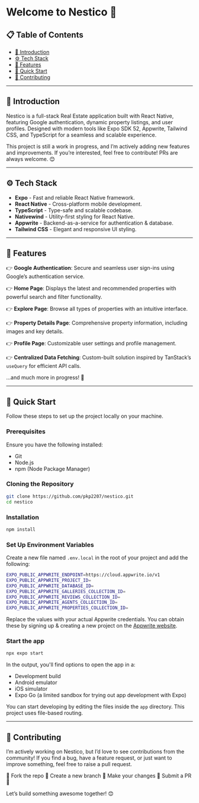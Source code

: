 # Welcome to Nestico 👋

## 📋 Table of Contents
- [🤖 Introduction](#-introduction)
- [⚙️ Tech Stack](#-tech-stack)
- [🔋 Features](#-features)
- [🚀 Quick Start](#-quick-start)
- [🤝 Contributing](#-contributing)

---

## 🤖 Introduction

Nestico is a full-stack Real Estate application built with React Native, featuring Google authentication, dynamic property listings, and user profiles. Designed with modern tools like Expo SDK 52, Appwrite, Tailwind CSS, and TypeScript for a seamless and scalable experience. 

This project is still a work in progress, and I’m actively adding new features and improvements. If you’re interested, feel free to contribute! PRs are always welcome. 😊

---

## ⚙️ Tech Stack

- **Expo** - Fast and reliable React Native framework.
- **React Native** - Cross-platform mobile development.
- **TypeScript** - Type-safe and scalable codebase.
- **Nativewind** - Utility-first styling for React Native.
- **Appwrite** - Backend-as-a-service for authentication & database.
- **Tailwind CSS** - Elegant and responsive UI styling.

---

## 🔋 Features

👉 **Google Authentication**: Secure and seamless user sign-ins using Google’s authentication service.

👉 **Home Page**: Displays the latest and recommended properties with powerful search and filter functionality.

👉 **Explore Page**: Browse all types of properties with an intuitive interface.

👉 **Property Details Page**: Comprehensive property information, including images and key details.

👉 **Profile Page**: Customizable user settings and profile management.

👉 **Centralized Data Fetching**: Custom-built solution inspired by TanStack’s `useQuery` for efficient API calls.

…and much more in progress! 🚀

---

## 🚀 Quick Start

Follow these steps to set up the project locally on your machine.

### Prerequisites

Ensure you have the following installed:

- Git
- Node.js
- npm (Node Package Manager)

### Cloning the Repository

```sh
git clone https://github.com/pkp2207/nestico.git
cd nestico
```

### Installation

```sh
npm install
```

### Set Up Environment Variables

Create a new file named `.env.local` in the root of your project and add the following:

```sh
EXPO_PUBLIC_APPWRITE_ENDPOINT=https://cloud.appwrite.io/v1
EXPO_PUBLIC_APPWRITE_PROJECT_ID=
EXPO_PUBLIC_APPWRITE_DATABASE_ID=
EXPO_PUBLIC_APPWRITE_GALLERIES_COLLECTION_ID=
EXPO_PUBLIC_APPWRITE_REVIEWS_COLLECTION_ID=
EXPO_PUBLIC_APPWRITE_AGENTS_COLLECTION_ID=
EXPO_PUBLIC_APPWRITE_PROPERTIES_COLLECTION_ID=
```

Replace the values with your actual Appwrite credentials. You can obtain these by signing up & creating a new project on the [Appwrite website](https://appwrite.io/).

### Start the app

```sh
npx expo start
```

In the output, you'll find options to open the app in a:

- Development build
- Android emulator
- iOS simulator
- Expo Go (a limited sandbox for trying out app development with Expo)

You can start developing by editing the files inside the `app` directory. This project uses file-based routing.

---

## 🤝 Contributing

I’m actively working on Nestico, but I’d love to see contributions from the community! If you find a bug, have a feature request, or just want to improve something, feel free to raise a pull request.

🔹 Fork the repo
🔹 Create a new branch
🔹 Make your changes
🔹 Submit a PR 🚀

Let’s build something awesome together! 😊
